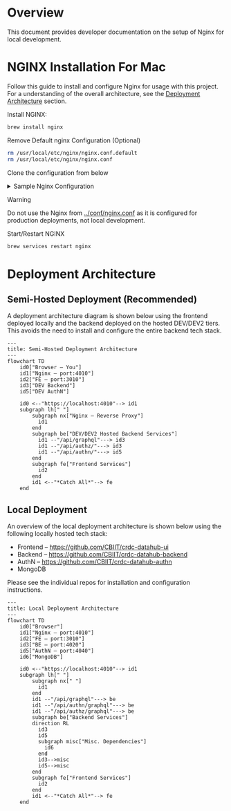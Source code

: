 # Overview

This document provides developer documentation on the setup of Nginx for local development.

# NGINX Installation For Mac

Follow this guide to install and configure Nginx for usage with this project. For a understanding of the overall architecture, see the [Deployment Architecture](#deployment-architecture) section.

Install NGINX:

```bash
brew install nginx
```

Remove Default nginx Configuration (Optional)

```bash
rm /usr/local/etc/nginx/nginx.conf.default
rm /usr/local/etc/nginx/nginx.conf
```

Clone the configuration from below

<details>
<summary>Sample Nginx Configuration</summary>

```nginx
worker_processes  1;

events {
    worker_connections  1024;
}

http {
    server {
        listen       0.0.0.0:4010;
        server_name  localhost;

        # 3.3.0 MIGRATION: Redirect /submissions to /submission-requests
        location /submissions {
            return 301 /submission-requests$is_args$args;
        }
        
        # 3.3.0 MIGRATION: Redirect /submission/:uuid to submission-request/:uuid
        location ~ ^/submission/([a-zA-Z0-9-]+)$ {
            return 301 /submission-request/$1;
        }

        # Authn
        location /api/authn/ {
            # proxy_pass http://localhost:4030/api/authn/;
            # proxy_pass "https://hub-dev.datacommons.cancer.gov/api/authn/";
            proxy_pass "https://hub-dev2.datacommons.cancer.gov/api/authn/";
        }

        # Backend
        location /api/graphql {
            # proxy_pass http://localhost:4040/api/graphql;
            # proxy_pass "https://hub-dev.datacommons.cancer.gov/api/graphql";
            proxy_pass "https://hub-dev2.datacommons.cancer.gov/api/graphql";
        }

        # Frontend
        location / {
            allow all;
            proxy_pass http://localhost:3010/;
        }
    }
}
```

</details>

> [!Warning]
> Do not use the Nginx from [../conf/nginx.conf](../conf/nginx.conf) as it is configured for production deployments, not local development.

Start/Restart NGINX

```bash
brew services restart nginx
```

# Deployment Architecture

## Semi-Hosted Deployment (Recommended)

A deployment architecture diagram is shown below using the frontend deployed locally and the backend deployed on the hosted DEV/DEV2 tiers. This avoids the need to install and configure the entire backend tech stack.

```mermaid
---
title: Semi-Hosted Deployment Architecture
---
flowchart TD
    id0["Browser – You"]
    id1["Nginx – port:4010"]
    id2["FE – port:3010"]
    id3["DEV Backend"]
    id5["DEV AuthN"]

    id0 <--"https://localhost:4010"--> id1
    subgraph lh[" "]
        subgraph nx["Nginx – Reverse Proxy"]
          id1
        end
        subgraph be["DEV/DEV2 Hosted Backend Services"]
          id1 --"/api/graphql"---> id3
          id1 --"/api/authz/"---> id3
          id1 --"/api/authn/"---> id5
        end
        subgraph fe["Frontend Services"]
          id2
        end
        id1 <--"*Catch All*"--> fe
    end
```

## Local Deployment

An overview of the local deployment architecture is shown below using the following locally hosted tech stack:

- Frontend – <https://github.com/CBIIT/crdc-datahub-ui>
- Backend – <https://github.com/CBIIT/crdc-datahub-backend>
- AuthN – <https://github.com/CBIIT/crdc-datahub-authn>
- MongoDB

Please see the individual repos for installation and configuration instructions.

```mermaid
---
title: Local Deployment Architecture
---
flowchart TD
    id0["Browser"]
    id1["Nginx – port:4010"]
    id2["FE – port:3010"]
    id3["BE – port:4020"]
    id5["AuthN – port:4040"]
    id6["MongoDB"]

    id0 <--"https://localhost:4010"--> id1
    subgraph lh[" "]
        subgraph nx[" "]
          id1
        end
        id1 --"/api/graphql"---> be
        id1 --"/api/authn/graphql"---> be
        id1 --"/api/authz/graphql"---> be
        subgraph be["Backend Services"]
        direction RL
          id3
          id5
          subgraph misc["Misc. Dependencies"]
            id6
          end
          id3-->misc
          id5-->misc
        end
        subgraph fe["Frontend Services"]
          id2
        end
        id1 <--"*Catch All*"--> fe
    end
```
